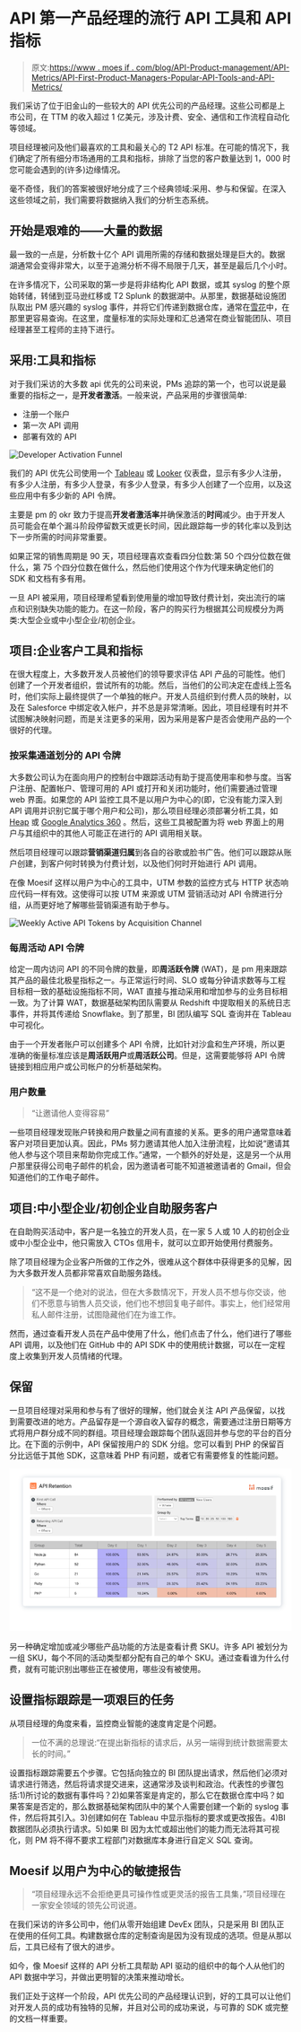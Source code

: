 # API 第一产品经理的流行 API 工具和 API 指标

> 原文:[https://www . moes if . com/blog/API-Product-management/API-Metrics/API-First-Product-Managers-Popular-API-Tools-and-API-Metrics/](https://www.moesif.com/blog/api-product-management/api-metrics/API-First-Product-Managers-Popular-API-Tools-and-API-Metrics/)

我们采访了位于旧金山的一些较大的 API 优先公司的产品经理。这些公司都是上市公司，在 TTM 的收入超过 1 亿美元，涉及计费、安全、通信和工作流程自动化等领域。

项目经理被问及他们最喜欢的工具和最关心的 T2 API 标准。在可能的情况下，我们确定了所有细分市场通用的工具和指标，排除了当您的客户数量达到 1，000 时您可能会遇到的(许多)边缘情况。

毫不奇怪，我们的答案被很好地分成了三个经典领域:采用、参与和保留。在深入这些领域之前，我们需要将数据纳入我们的分析生态系统。

## 开始是艰难的——大量的数据

最一致的一点是，分析数十亿个 API 调用所需的存储和数据处理是巨大的。数据湖通常会变得非常大，以至于追溯分析不得不局限于几天，甚至是最后几个小时。

在许多情况下，公司采取的第一步是将非结构化 API 数据，或其 syslog 的整个原始转储，转储到亚马逊红移或 T2 Splunk 的数据湖中。从那里，数据基础设施团队取出 PM 感兴趣的 syslog 事件，并将它们传递到数据仓库，通常在[雪花](https://www.snowflake.com/)中，在那里更容易查询。在这里，度量标准的实际处理和汇总通常在商业智能团队、项目经理甚至工程师的主持下进行。

## 采用:工具和指标

对于我们采访的大多数 api 优先的公司来说，PMs 追踪的第一个，也可以说是最重要的指标之一，是**开发者激活**。一般来说，产品采用的步骤很简单:

*   注册一个账户
*   第一次 API 调用
*   部署有效的 API

![Developer Activation Funnel](img/8d02da96e9d77e3c6d3c7661fb8b1eed.png)

我们的 API 优先公司使用一个 [Tableau](https://www.tableau.com/) 或 [Looker](https://looker.com/) 仪表盘，显示有多少人注册，有多少人注册，有多少人登录，有多少人登录，有多少人创建了一个应用，以及这些应用中有多少新的 API 令牌。

主要是 pm 的 okr 致力于提高**开发者激活率**并确保激活的**时间**减少。由于开发人员可能会在单个漏斗阶段停留数天或更长时间，因此跟踪每一步的转化率以及到达下一步所需的时间非常重要。

如果正常的销售周期是 90 天，项目经理喜欢查看四分位数:第 50 个四分位数在做什么，第 75 个四分位数在做什么，然后他们使用这个作为代理来确定他们的 SDK 和文档有多有用。

一旦 API 被采用，项目经理希望看到使用量的增加导致付费计划，突出流行的端点和识别缺失功能的能力。在这一阶段，客户的购买行为根据其公司规模分为两类:大型企业或中小型企业/初创企业。

## 项目:企业客户工具和指标

在很大程度上，大多数开发人员被他们的领导要求评估 API 产品的可能性。他们创建了一个开发者组织，尝试所有的功能。然后，当他们的公司决定在虚线上签名时，他们实际上最终提供了一个单独的帐户。开发人员组织到付费人员的映射，以及在 Salesforce 中绑定收入帐户，并不总是非常清晰。因此，项目经理有时并不试图解决映射问题，而是关注更多的采用，因为采用是客户是否会使用产品的一个很好的代理。

### 按采集通道划分的 API 令牌

大多数公司认为在面向用户的控制台中跟踪活动有助于提高使用率和参与度。当客户注册、配置帐户、管理可用的 API 或打开和关闭功能时，他们需要通过管理 web 界面。如果您的 API 监控工具不是以用户为中心的(即，它没有能力深入到 API 调用并识别它属于哪个用户和公司)，那么项目经理必须部署分析工具，如 [Heap](https://heap.io/) 或 [Google Analytics 360](https://marketingplatform.google.com/about/analytics-360/) 。然后，这些工具被配置为将 web 界面上的用户与其组织中的其他人可能正在进行的 API 调用相关联。

然后项目经理可以跟踪**营销渠道归属**到各自的谷歌或脸书广告。他们可以跟踪从账户创建，到客户何时转换为付费计划，以及他们何时开始进行 API 调用。

在像 Moesif 这样以用户为中心的工具中，UTM 参数的监控方式与 HTTP 状态响应代码一样有效。这使得可以按 UTM 来源或 UTM 营销活动对 API 令牌进行分组，从而更好地了解哪些营销渠道有助于参与。

![Weekly Active API Tokens by Acquisition Channel](img/c308e0a75525836fb5da50fa6c8e35c2.png)

### 每周活动 API 令牌

给定一周内访问 API 的不同令牌的数量，即**周活跃令牌** (WAT)，是 pm 用来跟踪其产品的最佳北极星指标之一。与正常运行时间、SLO 或每分钟请求数等与工程目标相一致的基础设施指标不同，WAT 直接与推动采用和增加参与的业务目标相一致。为了计算 WAT，数据基础架构团队需要从 Redshift 中提取相关的系统日志事件，并将其传递给 Snowflake。到了那里，BI 团队编写 SQL 查询并在 Tableau 中可视化。

由于一个开发者账户可以创建多个 API 令牌，比如针对沙盒和生产环境，所以更准确的衡量标准应该是**周活跃用户**或**周活跃公司**。但是，这需要能够将 API 令牌链接到相应用户或公司帐户的分析基础架构。

### 用户数量

> “让邀请他人变得容易”

一些项目经理发现账户转换和用户数量之间有直接的关系。更多的用户通常意味着客户对项目更加认真。因此，PMs 努力邀请其他人加入注册流程，比如说“邀请其他人参与这个项目来帮助你完成工作。”通常，一个额外的好处是，这是另一个从用户那里获得公司电子邮件的机会，因为邀请者可能不知道被邀请者的 Gmail，但会知道他们的工作电子邮件。

## 项目:中小型企业/初创企业自助服务客户

在自助购买活动中，客户是一名独立的开发人员，在一家 5 人或 10 人的初创企业或中小型企业中，他只需放入 CTOs 信用卡，就可以立即开始使用付费服务。

除了项目经理为企业客户所做的工作之外，很难从这个群体中获得更多的见解，因为大多数开发人员都非常喜欢自助服务路线。

> “这不是一个绝对的说法，但在大多数情况下，开发人员不想与你交谈，他们不愿意与销售人员交谈，他们也不想回复电子邮件。事实上，他们经常用私人邮件注册，试图隐藏他们在为谁工作。

然而，通过查看开发人员在产品中使用了什么，他们点击了什么，他们进行了哪些 API 调用，以及他们在 GitHub 中的 API SDK 中的使用统计数据，可以在一定程度上收集到开发人员情绪的代理。

## 保留

一旦项目经理对采用和参与有了很好的理解，他们就会关注 API 产品保留，以找到需要改进的地方。产品留存是一个源自收入留存的概念，需要通过注册日期等方式将用户群分成不同的群组。项目经理会跟踪每个团队返回并参与您的平台的百分比。在下面的示例中，API 保留按用户的 SDK 分组。您可以看到 PHP 的保留百分比远低于其他 SDK，这意味着 PHP 有问题，或者它有需要修复的性能问题。

![API product retention broken down by SDK](img/b77622342b97f6ae2d22bfea1ee010aa.png)

另一种确定增加或减少哪些产品功能的方法是查看计费 SKU。许多 API 被划分为一组 SKU，每个不同的活动类型都分配有自己的单个 SKU。通过查看谁为什么付费，就有可能识别出哪些正在被使用，哪些没有被使用。

## 设置指标跟踪是一项艰巨的任务

从项目经理的角度来看，监控商业智能的速度肯定是个问题。

> 一位不满的总理说:“在提出新指标的请求后，从另一端得到统计数据需要太长的时间。”

设置指标跟踪需要五个步骤。它包括向独立的 BI 团队提出请求，然后他们必须对请求进行筛选，然后将请求提交进来，这通常涉及谈判和政治。代表性的步骤包括:1)所讨论的数据有事件吗？2)如果答案是肯定的，那么它在数据仓库中吗？如果答案是否定的，那么数据基础架构团队中的某个人需要创建一个新的 syslog 事件，然后将其引入。3)创建如何在 Tableau 中显示指标的要求或更改报告。4)BI 数据团队必须执行请求。5)如果 BI 因为太忙或超出他们的能力而无法将其可视化，则 PM 将不得不要求工程部门对数据库本身进行自定义 SQL 查询。

## Moesif 以用户为中心的敏捷报告

> “项目经理永远不会拒绝更具可操作性或更灵活的报告工具集，”项目经理在一家安全领域的领先公司说道。

在我们采访的许多公司中，他们从零开始组建 DevEx 团队，只是采用 BI 团队正在使用的任何工具。构建数据仓库的定制查询是因为没有现成的选项。但是从那以后，工具已经有了很大的进步。

如今，像 Moesif 这样的 API 分析工具帮助 API 驱动的组织中的每个人从他们的 API 数据中学习，并做出更明智的决策来推动增长。

我们正处于这样一个阶段，API 优先公司的产品经理认识到，好的工具可以让他们对开发人员的成功有独特的见解，并且对公司的成功来说，与可靠的 SDK 或完整的文档一样重要。
